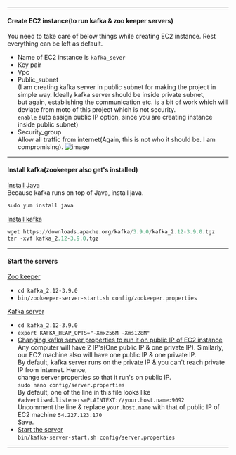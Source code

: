 --------------------------------------------------------------------------------------------------------------------------------
#### Create EC2 instance(to run kafka & zoo keeper servers)
You need to take care of below things while creating EC2 instance. Rest everything can be left as default.</br>
- Name of EC2 instance is `kafka_sever`
- Key pair
- Vpc
- Public_subnet</br>
  (I am creating kafka server in public subnet for making the project in simple way. Ideally kafka server should be inside private subnet,</br>
   but again, establishing the communication etc. is a bit of work which will deviate from moto of this project which is not security.</br>
   `enable` auto assign public IP option, since you are creating instance inside public subnet)</br>
- Security_group</br>
  Allow all traffic from internet(Again, this is not who it should be. I am compromising).
  ![image](https://github.com/user-attachments/assets/cc770fa4-6897-4220-a6c4-30c81e2ef49d)

--------------------------------------------------------------------------------------------------------------------------------
#### Install kafka(zookeeper also get's installed) 
<ins>Install Java</ins></br>
Because kafka runs on top of Java, install java.
```python
sudo yum install java
```
<ins>Install kafka</ins>
```python
wget https://downloads.apache.org/kafka/3.9.0/kafka_2.12-3.9.0.tgz
tar -xvf kafka_2.12-3.9.0.tgz
```
--------------------------------------------------------------------------------------------------------------------------------
#### Start the servers 
<ins>Zoo keeper</ins>
- `cd kafka_2.12-3.9.0`
- `bin/zookeeper-server-start.sh config/zookeeper.properties`

<ins>Kafka server</ins>
- `cd kafka_2.12-3.9.0`
- `export KAFKA_HEAP_OPTS="-Xmx256M -Xms128M"`
- <ins>Changing kafka server properties to run it on public IP of EC2 instance</ins></br>
  Any computer will have 2 IP's(One public IP & one private IP). Similarly, our EC2 machine also will have one public IP & one private IP.</br>
  By default, kafka server runs on the private IP & you can't reach private IP from internet. Hence,</br>
  change server.properties so that it run's on public IP.</br>
  `sudo nano config/server.properties`</br>
  By default, one of the line in this file looks like `#advertised.listeners=PLAINTEXT://your.host.name:9092`</br>
  Uncomment the line & replace `your.host.name` with that of public IP of EC2 machine `54.227.123.170`</br>
  Save.
- <ins>Start the server</ins></br>
  `bin/kafka-server-start.sh config/server.properties`

--------------------------------------------------------------------------------------------------------------------------
